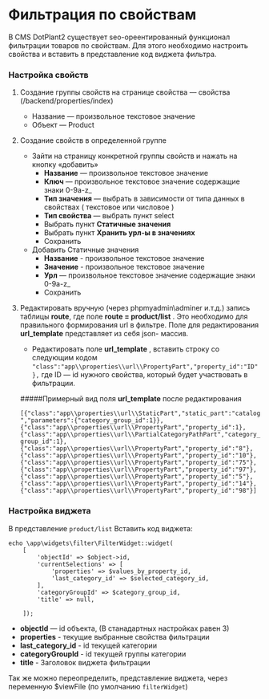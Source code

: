 Фильтрация по свойствам
==========================


В CMS DotPlant2 существует seo-ореентированный функционал фильтрации товаров по свойствам.  Для этого необходимо настроить свойства и вставить в представление код  виджета фильтра.

### Настройка свойств

1.  Создание группы свойств на странице свойства — свойства (/backend/properties/index)
	* Название — произвольное текстовое значение
	* Объект — Product
2. Создание свойств в определенной группе
    * Зайти на страницу конкретной группы свойств и нажать на кнопку «добавить»
    	- **Название** — произвольное текстовое значение
    	- **Ключ** — произвольное текстовое значение содержащие знаки 0-9a-z_
    	- **Тип значения** — выбрать в зависимости от типа данных в свойствах ( текстовое или числовое )
    	- **Тип свойства** — выбрать пункт select
    	- Выбрать пункт **Статичные значения**
    	- Выбрать пункт **Хранить урл-ы в значениях**
    	- Сохранить
    * Добавить Статичные значения
    	- **Название** -  произвольное текстовое значение
    	- **Значение** -  произвольное текстовое значение
    	- **Урл** — произвольное текстовое значение содержащие знаки 0-9a-z_
    	- Сохранить
3. Редактировать вручную (через phpmyadmin\adminer и.т.д.) запись таблицы **route**, где поле **route = product/list** . Это необходимо для правильного формирования url в фильтре. Поле для редактирования **url_template** представляет из себя json- массив.
	- Редактировать поле  **url_template** , вставить строку со следующим кодом `"class":"app\\properties\\url\\PropertyPart","property_id":"ID"},`  где ID — id  нужного свойства, который будет участвовать в фильтрации.

    #####Примерный вид поля **url_template**  после редактирования

    `[{"class":"app\\properties\\url\\StaticPart","static_part":"catalog","parameters":{"category_group_id":1}},{"class":"app\\properties\\url\\PropertyPart","property_id":1},{"class":"app\\properties\\url\\PartialCategoryPathPart","category_group_id":1},{"class":"app\\properties\\url\\PropertyPart","property_id":"8"},{"class":"app\\properties\\url\\PropertyPart","property_id":"10"},{"class":"app\\properties\\url\\PropertyPart","property_id":"75"},{"class":"app\\properties\\url\\PropertyPart","property_id":"97"},{"class":"app\\properties\\url\\PropertyPart","property_id":"5"},{"class":"app\\properties\\url\\PropertyPart","property_id":"14"},{"class":"app\\properties\\url\\PropertyPart","property_id":"98"}]`


### Настройка виджета

В представление `product/list` Вставить код виджета:

```
echo \app\widgets\filter\FilterWidget::widget(
    [
        'objectId' => $object->id,
        'currentSelections' => [
            'properties' => $values_by_property_id,
            'last_category_id' => $selected_category_id,
        ],
        'categoryGroupId' => $category_group_id,
        'title' => null,

    ]);
```

- **objectId** — id объекта, (В станадартных настройках равен 3)
- **properties** - текущие выбранные свойства фильтрации
- **last_category_id** - id  текущей категории
- **categoryGroupId** - id текущей группы категории
- **title** - Заголовок виджета фильтрации

Так же можно переопределить, представление виджета,  через переменную $viewFile
(по умолчанию `filterWidget`)